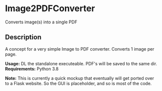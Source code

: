 # Image2PDFConverter
Converts image(s) into a single PDF

## Description
A concept for a very simple Image to PDF converter.  Converts 1 image per page.

**Usage:** DL the standalone executeable. PDF's will be saved to the same dir.  
**Requirements:** Python 3.8  

**Note:** This is currently a quick mockup that eventually will get ported over to a Flask website. So the GUI is placeholder, and so is most of the code.
